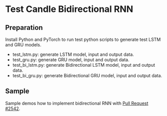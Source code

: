 # Test Candle Bidirectional RNN

## Preparation

Install Python and PyTorch to run test python scripts to generate test LSTM and GRU models.

- test_lstm.py: generate LSTM model, input and output data.
- test_gru.py: generate GRU model, input and output data.
- test_bi_lstm.py: generate Bidirectional LSTM model, input and output data.
- test_bi_gru.py: generate Bidirectional GRU model, input and output data.

## Sample

Sample demos how to implement bidirectional RNN with [Pull Request #2542](https://github.com/huggingface/candle/pull/2542).
